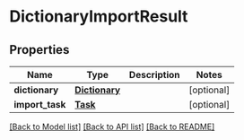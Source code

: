 # DictionaryImportResult

## Properties
Name | Type | Description | Notes
------------ | ------------- | ------------- | -------------
**dictionary** | [**Dictionary**](Dictionary.md) |  | [optional] 
**import_task** | [**Task**](Task.md) |  | [optional] 

[[Back to Model list]](../README.md#documentation-for-models) [[Back to API list]](../README.md#documentation-for-api-endpoints) [[Back to README]](../README.md)


